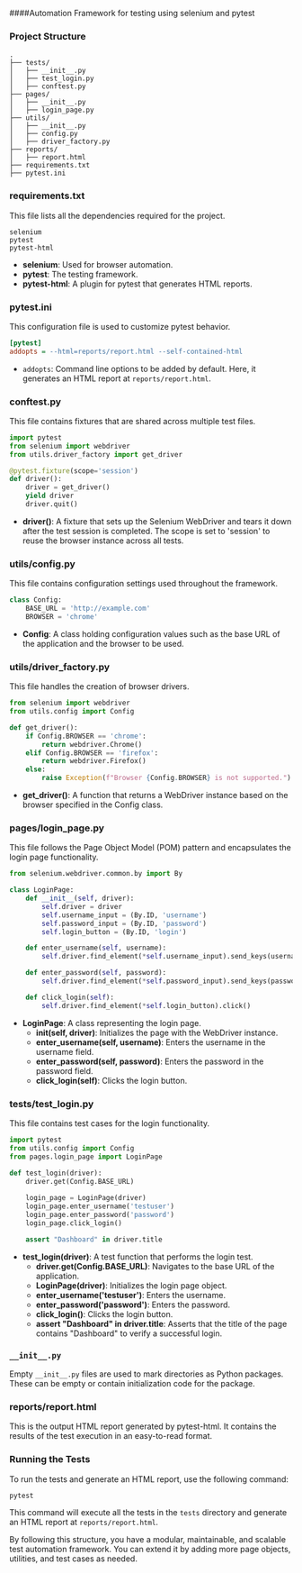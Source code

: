 ####Automation Framework for testing using selenium and pytest 

### Project Structure
```
.
├── tests/
│   ├── __init__.py
│   ├── test_login.py
│   ├── conftest.py
├── pages/
│   ├── __init__.py
│   ├── login_page.py
├── utils/
│   ├── __init__.py
│   ├── config.py
│   ├── driver_factory.py
├── reports/
│   ├── report.html
├── requirements.txt
├── pytest.ini
```

### requirements.txt
This file lists all the dependencies required for the project. 

```plaintext
selenium
pytest
pytest-html
```

- **selenium**: Used for browser automation.
- **pytest**: The testing framework.
- **pytest-html**: A plugin for pytest that generates HTML reports.

### pytest.ini
This configuration file is used to customize pytest behavior.

```ini
[pytest]
addopts = --html=reports/report.html --self-contained-html
```

- `addopts`: Command line options to be added by default. Here, it generates an HTML report at `reports/report.html`.

### conftest.py
This file contains fixtures that are shared across multiple test files.

```python
import pytest
from selenium import webdriver
from utils.driver_factory import get_driver

@pytest.fixture(scope='session')
def driver():
    driver = get_driver()
    yield driver
    driver.quit()
```

- **driver()**: A fixture that sets up the Selenium WebDriver and tears it down after the test session is completed. The scope is set to 'session' to reuse the browser instance across all tests.

### utils/config.py
This file contains configuration settings used throughout the framework.

```python
class Config:
    BASE_URL = 'http://example.com'
    BROWSER = 'chrome'
```

- **Config**: A class holding configuration values such as the base URL of the application and the browser to be used.

### utils/driver_factory.py
This file handles the creation of browser drivers.

```python
from selenium import webdriver
from utils.config import Config

def get_driver():
    if Config.BROWSER == 'chrome':
        return webdriver.Chrome()
    elif Config.BROWSER == 'firefox':
        return webdriver.Firefox()
    else:
        raise Exception(f"Browser {Config.BROWSER} is not supported.")
```

- **get_driver()**: A function that returns a WebDriver instance based on the browser specified in the Config class.

### pages/login_page.py
This file follows the Page Object Model (POM) pattern and encapsulates the login page functionality.

```python
from selenium.webdriver.common.by import By

class LoginPage:
    def __init__(self, driver):
        self.driver = driver
        self.username_input = (By.ID, 'username')
        self.password_input = (By.ID, 'password')
        self.login_button = (By.ID, 'login')

    def enter_username(self, username):
        self.driver.find_element(*self.username_input).send_keys(username)

    def enter_password(self, password):
        self.driver.find_element(*self.password_input).send_keys(password)

    def click_login(self):
        self.driver.find_element(*self.login_button).click()
```

- **LoginPage**: A class representing the login page.
    - **__init__(self, driver)**: Initializes the page with the WebDriver instance.
    - **enter_username(self, username)**: Enters the username in the username field.
    - **enter_password(self, password)**: Enters the password in the password field.
    - **click_login(self)**: Clicks the login button.

### tests/test_login.py
This file contains test cases for the login functionality.

```python
import pytest
from utils.config import Config
from pages.login_page import LoginPage

def test_login(driver):
    driver.get(Config.BASE_URL)
    
    login_page = LoginPage(driver)
    login_page.enter_username('testuser')
    login_page.enter_password('password')
    login_page.click_login()

    assert "Dashboard" in driver.title
```

- **test_login(driver)**: A test function that performs the login test.
    - **driver.get(Config.BASE_URL)**: Navigates to the base URL of the application.
    - **LoginPage(driver)**: Initializes the login page object.
    - **enter_username('testuser')**: Enters the username.
    - **enter_password('password')**: Enters the password.
    - **click_login()**: Clicks the login button.
    - **assert "Dashboard" in driver.title**: Asserts that the title of the page contains "Dashboard" to verify a successful login.

### `__init__.py`
Empty `__init__.py` files are used to mark directories as Python packages. These can be empty or contain initialization code for the package.

### reports/report.html
This is the output HTML report generated by pytest-html. It contains the results of the test execution in an easy-to-read format.

### Running the Tests
To run the tests and generate an HTML report, use the following command:
```bash
pytest
```

This command will execute all the tests in the `tests` directory and generate an HTML report at `reports/report.html`.

By following this structure, you have a modular, maintainable, and scalable test automation framework. You can extend it by adding more page objects, utilities, and test cases as needed.
